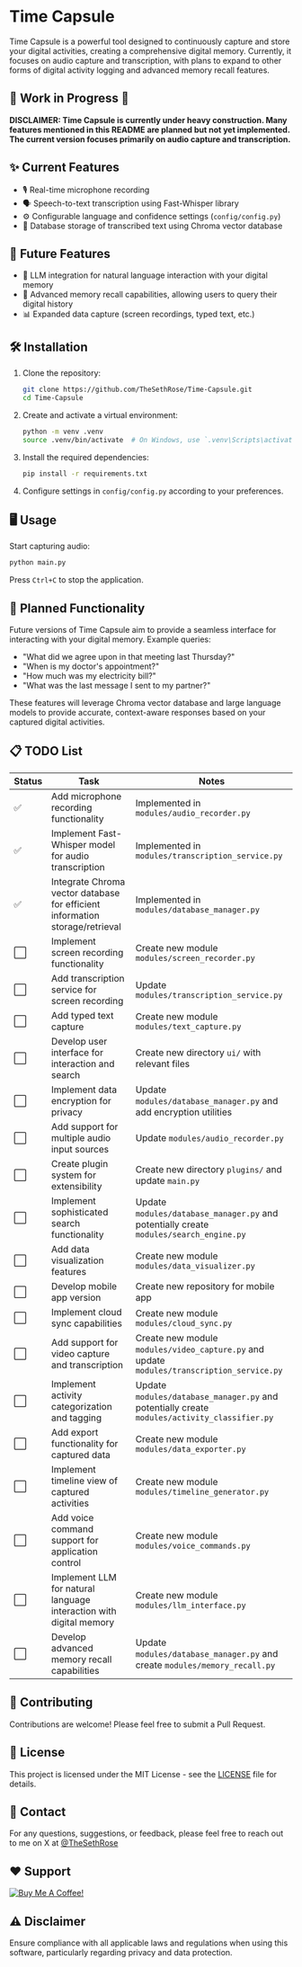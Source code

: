 # Time Capsule

Time Capsule is a powerful tool designed to continuously capture and store your digital activities, creating a comprehensive digital memory. Currently, it focuses on audio capture and transcription, with plans to expand to other forms of digital activity logging and advanced memory recall features.

## 🚧 Work in Progress 🚧

**DISCLAIMER: Time Capsule is currently under heavy construction. Many features mentioned in this README are planned but not yet implemented. The current version focuses primarily on audio capture and transcription.**

## ✨ Current Features

- 🎙️ Real-time microphone recording
- 🗣️ Speech-to-text transcription using Fast-Whisper library
- ⚙️ Configurable language and confidence settings (`config/config.py`)
- 💾 Database storage of transcribed text using Chroma vector database

## 🚀 Future Features

- 🤖 LLM integration for natural language interaction with your digital memory
- 🧠 Advanced memory recall capabilities, allowing users to query their digital history
- 📊 Expanded data capture (screen recordings, typed text, etc.)

## 🛠️ Installation

1. Clone the repository:

   ```bash
   git clone https://github.com/TheSethRose/Time-Capsule.git
   cd Time-Capsule
   ```

2. Create and activate a virtual environment:

   ```bash
   python -m venv .venv
   source .venv/bin/activate  # On Windows, use `.venv\Scripts\activate`
   ```

3. Install the required dependencies:

   ```bash
   pip install -r requirements.txt
   ```

4. Configure settings in `config/config.py` according to your preferences.

## 🖥️ Usage

Start capturing audio:

```bash
python main.py
```

Press `Ctrl+C` to stop the application.

## 📝 Planned Functionality

Future versions of Time Capsule aim to provide a seamless interface for interacting with your digital memory. Example queries:

- "What did we agree upon in that meeting last Thursday?"
- "When is my doctor's appointment?"
- "How much was my electricity bill?"
- "What was the last message I sent to my partner?"

These features will leverage Chroma vector database and large language models to provide accurate, context-aware responses based on your captured digital activities.

## 📋 TODO List

| Status | Task | Notes |
|--------|------|-------|
| ✅ | Add microphone recording functionality | Implemented in `modules/audio_recorder.py` |
| ✅ | Implement Fast-Whisper model for audio transcription | Implemented in `modules/transcription_service.py` |
| ✅ | Integrate Chroma vector database for efficient information storage/retrieval | Implemented in `modules/database_manager.py` |
| ⬜ | Implement screen recording functionality | Create new module `modules/screen_recorder.py` |
| ⬜ | Add transcription service for screen recording | Update `modules/transcription_service.py` |
| ⬜ | Add typed text capture | Create new module `modules/text_capture.py` |
| ⬜ | Develop user interface for interaction and search | Create new directory `ui/` with relevant files |
| ⬜ | Implement data encryption for privacy | Update `modules/database_manager.py` and add encryption utilities |
| ⬜ | Add support for multiple audio input sources | Update `modules/audio_recorder.py` |
| ⬜ | Create plugin system for extensibility | Create new directory `plugins/` and update `main.py` |
| ⬜ | Implement sophisticated search functionality | Update `modules/database_manager.py` and potentially create `modules/search_engine.py` |
| ⬜ | Add data visualization features | Create new module `modules/data_visualizer.py` |
| ⬜ | Develop mobile app version | Create new repository for mobile app |
| ⬜ | Implement cloud sync capabilities | Create new module `modules/cloud_sync.py` |
| ⬜ | Add support for video capture and transcription | Create new module `modules/video_capture.py` and update `modules/transcription_service.py` |
| ⬜ | Implement activity categorization and tagging | Update `modules/database_manager.py` and potentially create `modules/activity_classifier.py` |
| ⬜ | Add export functionality for captured data | Create new module `modules/data_exporter.py` |
| ⬜ | Implement timeline view of captured activities | Create new module `modules/timeline_generator.py` |
| ⬜ | Add voice command support for application control | Create new module `modules/voice_commands.py` |
| ⬜ | Implement LLM for natural language interaction with digital memory | Create new module `modules/llm_interface.py` |
| ⬜ | Develop advanced memory recall capabilities | Update `modules/database_manager.py` and create `modules/memory_recall.py` |

## 🤝 Contributing

Contributions are welcome! Please feel free to submit a Pull Request.

## 📄 License

This project is licensed under the MIT License - see the [LICENSE](LICENSE) file for details.

## 📧 Contact

For any questions, suggestions, or feedback, please feel free to reach out to me on X at [@TheSethRose](https://www.x.com/TheSethRose)

## ❤️ Support

<a href="https://www.buymeacoffee.com/TheSethRose" target="_blank"><img src="https://img.buymeacoffee.com/button-api/?text=Buy me a coffee!&emoji=&slug=TheSethRose&button_colour=000000&font_colour=ffffff&font_family=Cookie&outline_colour=ffffff&coffee_colour=FFDD00" alt="Buy Me A Coffee!"></a>

## ⚠️ Disclaimer

Ensure compliance with all applicable laws and regulations when using this software, particularly regarding privacy and data protection.
